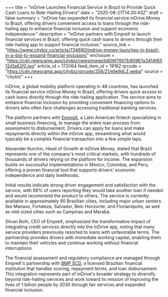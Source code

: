 +++
title = "inDrive Launches Financial Service in Brazil to Provide Quick Cash Loans to Ride-Hailing Drivers"
date = "2025-08-21T14:20:43Z"
draft = false
summary = "inDrive has expanded its financial service inDrive.Money to Brazil, offering drivers convenient access to loans through the ride-hailing app to enhance financial inclusion and support economic independence."
description = "inDrive partners with EmpreX to launch financial services in Brazil, offering quick cash loans to drivers through their ride-hailing app to support financial inclusion."
source_link = "https://www.citybiz.co/article/734690/indrive-money-launches-in-brazil-in-a-bid-to-expand-financial-inclusion/"
enclosure = "https://cdn.newsramp.app/citybiz/newsimage/b806f7607b90967a3414f6512d1a62f0.jpg"
article_id = 172064
feed_item_id = 19182
qrcode = "https://cdn.newsramp.app/citybiz/qrcode/258/21/elle9dLZ.webp"
source = "citybiz"
+++

<p>inDrive, a global mobility platform operating in 48 countries, has launched its financial service inDrive.Money in Brazil, offering drivers quick access to cash loans directly through the ride-hailing application. The service aims to enhance financial inclusion by providing convenient financing options to drivers who often face challenges accessing traditional banking services.</p><p>The platform partners with <a href="https://emprex.com" rel="nofollow" target="_blank">EmpreX</a>, a Latin American fintech specializing in small business financing, to manage the entire loan process from assessment to disbursement. Drivers can apply for loans and make repayments directly within the inDrive app, streamlining what would typically be a complex financial transaction into a few simple taps.</p><p>Alexander Kurchin, Head of Growth at inDrive.Money, stated that Brazil represents one of the company's most critical markets, with hundreds of thousands of drivers relying on the platform for income. The expansion builds on successful implementations in Mexico, Colombia, and Peru, offering a proven financial tool that supports drivers' economic independence and daily livelihoods.</p><p>Initial results indicate strong driver engagement and satisfaction with the service, with 86% of users reporting they would take another loan if needed and would recommend the product to others. The service is currently available in approximately 90 Brazilian cities, including major urban centers like Manaus, Fortaleza, Salvador, Belo Horizonte, and Florianópolis, as well as mid-sized cities such as Campinas and Marabá.</p><p>Silvan Roth, CEO of EmpreX, emphasized the transformative impact of integrating credit services directly into the inDrive app, noting that many service providers previously resorted to loans with unfavorable terms. The partnership provides drivers with immediate working capital, enabling them to maintain their vehicles and continue working without financial interruptions.</p><p>The financial assessment and regulatory compliance are managed through EmpreX's partnership with <a href="https://bmpscd.com.br" rel="nofollow" target="_blank">BMP SCD</a>, a licensed Brazilian financial institution that handles scoring, repayment terms, and loan disbursement. This integration represents part of inDrive's broader strategy to diversify beyond ride-hailing services and work toward its mission of improving the lives of 1 billion people by 2030 through fair services and expanded financial inclusion.</p>